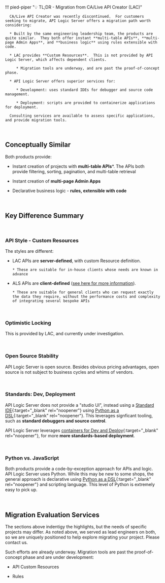 !!! pied-piper ":bulb: TL;DR - Migration from CA/Live API Creator (LAC)"

      CA/Live API Creator was recently discontinued.  For customers seeking to migrate, API Logic Server offers a migration path worth considering:

      * Built by the same engineering leadership team, the products are quite similar.  They both offer instant **multi-table APIs**, **multi-page Admin Apps**, and **business logic** using rules extensible with code.

      * LAC provides **Custom Resources**.  This is not provided by API Logic Server, which affects dependent clients.  
      
         * Migration tools are underway, and are past the proof-of-concept phase.

      * API Logic Server offers superior services for:

         * Development: uses standard IDEs for debugger and source code management.

         * Deployment: scripts are provided to containerize applications for deployment.

      Consulting services are available to assess specific applications, and provide migration tools.

&nbsp;

## Conceptually Similar

Both products provide:

* Instant creation of projects with **multi-table APIs***.  The APIs both provide filtering, sorting, pagination, and multi-table retrieval

* Instant creation of **multi-page Admin Apps**

* Declarative business logic - **rules, extensible with code**

&nbsp;

## Key Difference Summary

&nbsp;

### API Style - Custom Resources

The styles are different:

* LAC APIs are **server-defined**, with custom Resource definition.

      * These are suitable for in-house clients whose needs are known in advance

* ALS APIs are **client-defined** ([see here for more information](..API/#provider-defined-vs-consumer-defined)).  

      * These are suitable for general clients who can request exactly the data they require, without the performance costs and complexity of integrating several bespoke APIs

&nbsp;

### Optimistic Locking

This is provided by LAC, and currently under investigation.

&nbsp;

### Open Source Stability

API Logic Server is open source.  Besides obvious pricing advantages, open source is not subject to business cycles and whims of vendors.

&nbsp;

### Standards: Dev, Deployment

API Logic Server does not provide a "studio UI", instead using a [Standard IDE](../IDE-Customize){:target="_blank" rel="noopener"} using [Python as a DSL](../Tech-DSL){:target="_blank" rel="noopener"}.  This leverages signficant tooling, such as **standard debuggers and source control**.

API Logic Server leverages [containers for Dev and Deploy](../DevOps-Containers){:target="_blank" rel="noopener"}, for more **more standards-based deployment**.

&nbsp;

### Python vs. JavaScript

Both products provide a code-by-exception approach for APIs and logic.  API Logic Server uses Python.  While this may be new to some shops, the general approach is declarative using [Python as a DSL](../Tech-DSL){:target="_blank" rel="noopener"} and scripting language.  This level of Python is extremely easy to pick up.

&nbsp;

## Migration Evaluation Services

The sections above indentigy the highlights, but the needs of specific projects may differ.  As noted above, we served as lead engineers on both, so we are uniquely positioned to help explore migrating your project.  Please contact us.

Such efforts are already underway.  Migration tools are past the proof-of-concept phase and are under development:

* API Custom Resources

* Rules

